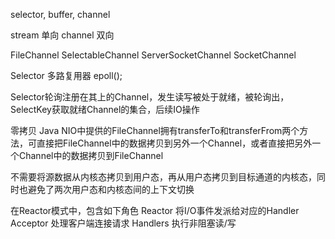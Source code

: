 
selector, buffer, channel


stream  单向
channel 双向

FileChannel
SelectableChannel
	ServerSocketChannel
	SocketChannel
	
Selector 多路复用器 epoll();

Selector轮询注册在其上的Channel，发生读写被处于就绪，被轮询出，SelectKey获取就绪Channel的集合，后续IO操作


零拷贝
Java NIO中提供的FileChannel拥有transferTo和transferFrom两个方法，可直接把FileChannel中的数据拷贝到另外一个Channel，或者直接把另外一个Channel中的数据拷贝到FileChannel

不需要将源数据从内核态拷贝到用户态，再从用户态拷贝到目标通道的内核态，同时也避免了两次用户态和内核态间的上下文切换


在Reactor模式中，包含如下角色
Reactor 将I/O事件发派给对应的Handler
Acceptor 处理客户端连接请求
Handlers 执行非阻塞读/写


